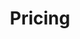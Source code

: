 ---
title: "Pricing"
subtitle: ""
# meta description
description: "Unlock divine favor with Blessing For VIPs! Choose from flexible subscription plans and receive surprising, humorous, and inspiring blessings from a diverse pantheon of gods and deities from around the world, delivered straight to your inbox. Select your frequency and get ready to smile, reflect, and prosper!"
draft: false

basic:
  name : "Founder's Blessing"
  price: "$0.99"
  price_per : "month"
  info : "Personally wishes"
  services:
  - "Founder's Blessing Every Month."
  - "Personal Best Wishes!"
  button:
    enable : true
    label : "Get started"
    link : "https://buy.stripe.com/eVabIUfIycTydX2eUU"
    
professional:
  name : "Global Grace"
  price: "$1.99"
  price_per : "month"
  info : "Bring the luck"
  services:
    - "Every Week Blessing"
    - "Experience from Every God in History"
    - "Enjoy the excitement of not knowing whats next luck"
  button:
    enable : true
    label : "Get started"
    link : "https://buy.stripe.com/8wM6oAeEu4n2dX27st"
    
business:
  name : "The Eternal Halo"
  price: "$29.99"
  price_per : "lifetime"
  info : "Let's have faith"
  services:
  - "Everything in Global Grace"
  - "Lasts Lifetime Long..."
  - "Customization"
  button:
    enable : true
    label : "Get started"
    link : "https://buy.stripe.com/8wMfZa1RI7zeg5adQS"

call_to_action:
  enable : true
  title : "Divine Designer"
  image : "images/cta.svg"
  content : "Craft your own bespoke blessings with our premium customization options, tailored to your unique needs and sense of humor."
  button:
    enable : true
    label : "Contact Us"
    link : "contacts/"
---
